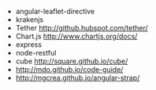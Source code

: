 * angular-leaflet-directive
* krakenjs
* Tether http://github.hubspot.com/tether/
* Chart.js http://www.chartjs.org/docs/
* express
* node-restful
* cube http://square.github.io/cube/
* http://mdo.github.io/code-guide/
* http://mgcrea.github.io/angular-strap/
